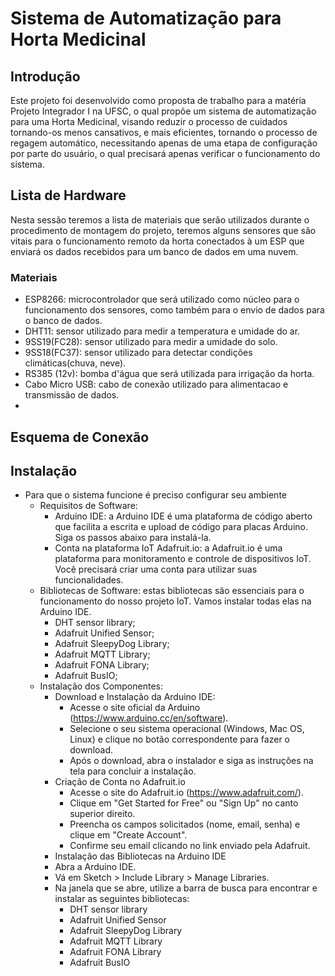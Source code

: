 # Sistema de Automatização para Horta Medicinal
 ##  Introdução

 Este projeto foi desenvolvido como proposta de trabalho para a matéria Projeto Integrador I na UFSC, o qual propõe um sistema de automatização para uma Horta Medicinal, visando reduzir o processo de cuidados tornando-os menos cansativos, e mais eficientes, tornando o processo de regagem automático, necessitando apenas de uma etapa de configuração por parte do usuário, o qual precisará apenas verificar o funcionamento do sistema.

##  Lista de Hardware 

Nesta sessão teremos a lista de materiais que serão utilizados durante o procedimento de montagem do projeto, teremos alguns sensores que são vitais para o funcionamento remoto da horta conectados à um ESP que enviará os dados recebidos para um banco de dados em uma nuvem.

### Materiais
- ESP8266: microcontrolador que será utilizado como núcleo para o funcionamento dos sensores, como também para o envio de dados para o banco de dados.
- DHT11: sensor utilizado para medir a temperatura e umidade do ar.
- 9SS19(FC28): sensor utilizado para medir a umidade do solo.
- 9SS18(FC37): sensor utilizado para detectar condições climáticas(chuva, neve).
- RS385 (12v): bomba d'água que será utilizada para irrigação da horta.
- Cabo Micro USB: cabo de conexão utilizado para alimentacao e transmissão de dados.
- 

## Esquema de Conexão

## Instalação
 - Para que o sistema funcione é preciso configurar seu ambiente
   - Requisitos de Software:
      - Arduino IDE: a Arduino IDE é uma plataforma de código aberto que facilita a escrita e upload de código para placas Arduino. Siga os passos abaixo para instalá-la.
      - Conta na plataforma IoT Adafruit.io: a Adafruit.io é uma plataforma para monitoramento e controle de dispositivos IoT. Você precisará criar uma conta para utilizar suas funcionalidades.
   - Bibliotecas de Software: estas bibliotecas são essenciais para o funcionamento do nosso projeto IoT. Vamos instalar todas elas na Arduino IDE.
     - DHT sensor library;
     - Adafruit Unified Sensor;
     - Adafruit SleepyDog Library;
     - Adafruit MQTT Library;
     - Adafruit FONA Library;
     - Adafruit BusIO;
   - Instalação dos Componentes:
     - Download e Instalação da Arduino IDE:
       - Acesse o site oficial da Arduino (https://www.arduino.cc/en/software).
       - Selecione o seu sistema operacional (Windows, Mac OS, Linux) e clique no botão correspondente para fazer o download.
       - Após o download, abra o instalador e siga as instruções na tela para concluir a instalação.
     - Criação de Conta no Adafruit.io
       - Acesse o site do Adafruit.io (https://www.adafruit.com/).
       - Clique em "Get Started for Free" ou "Sign Up" no canto superior direito.
       - Preencha os campos solicitados (nome, email, senha) e clique em "Create Account".
       - Confirme seu email clicando no link enviado pela Adafruit.
     -  Instalação das Bibliotecas na Arduino IDE
       - Abra a Arduino IDE.
       - Vá em Sketch > Include Library > Manage Libraries.
       - Na janela que se abre, utilize a barra de busca para encontrar e instalar as seguintes bibliotecas:
         - DHT sensor library
         - Adafruit Unified Sensor
         - Adafruit SleepyDog Library
         - Adafruit MQTT Library
         - Adafruit FONA Library
         - Adafruit BusIO


  
 
 
 
